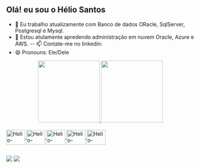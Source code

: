 ## Olá! eu sou o Hélio Santos

- 🔭 Eu trabalho atualizamente com Banco de dados ORacle, SqlServer, Postgresql e Mysql.
- 🌱 Estou atulamente apredendo administração em nuvem Oracle, Azure e AWS.
-- 📫 Contate-me no linkedin: 
- 😄 Pronouns: Ele/Dele

<div align="center">
  <a href="https://www.linkedin.com/in/hélio-santos-7688b157/">
  <img height="165em" src="https://scontent.ffor29-1.fna.fbcdn.net/v/t39.30808-6/244680478_4076985942405788_5322895388446333822_n.jpg?_nc_cat=109&ccb=1-5&_nc_sid=730e14&_nc_ohc=BhXifsHp-rgAX-yHWnO&_nc_ht=scontent.ffor29-1.fna&oh=ba6bcfd43425e3ab2a7e5b4210d0a183&oe=6165365C">
  <img height="165em" src="https://github-readme-stats.vercel.app/api?username=elderhelio&show_icons=true&theme=dark&include_all_commits=true&count_private=true"/>
  </div>

<div style="display: inline_block"><br>
  <img align="center" alt="Helio-Oracle" height="40" width="50" src="https://cdn.jsdelivr.net/gh/devicons/devicon/icons/oracle/oracle-original.svg">
  <img align="center" alt="Helio-Oracle" height="40" width="50" src="https://cdn.jsdelivr.net/gh/devicons/devicon/icons/postgresql/postgresql-plain-wordmark.svg">
  <img align="center" alt="Helio-Oracle" height="40" width="50" src="https://cdn.jsdelivr.net/gh/devicons/devicon/icons/mysql/mysql-original-wordmark.svg">
  <img align="center" alt="Helio-Oracle" height="40" width="50" src="https://cdn.jsdelivr.net/gh/devicons/devicon/icons/linux/linux-original.svg">
  <img align="center" alt="Helio-Oracle" height="40" width="50" src="https://cdn.jsdelivr.net/gh/devicons/devicon/icons/azure/azure-original-wordmark.svg">
</div>


  ##

  
<div> 
  <a href="https://peixeiranoconsoleti.wordpress.com" target="_blank"><img src="https://img.shields.io/badge/Blogger-FF5722?style=for-the-badge&logo=blogger&logoColor=white" target="_blank"></a> 
    <a href="https://www.linkedin.com/in/hélio-santos-7688b157/" target="_blank"><img src="https://img.shields.io/badge/-LinkedIn-%230077B5?style=for-the-badge&logo=linkedin&logoColor=white" target="_blank"></a> 
  </div>
